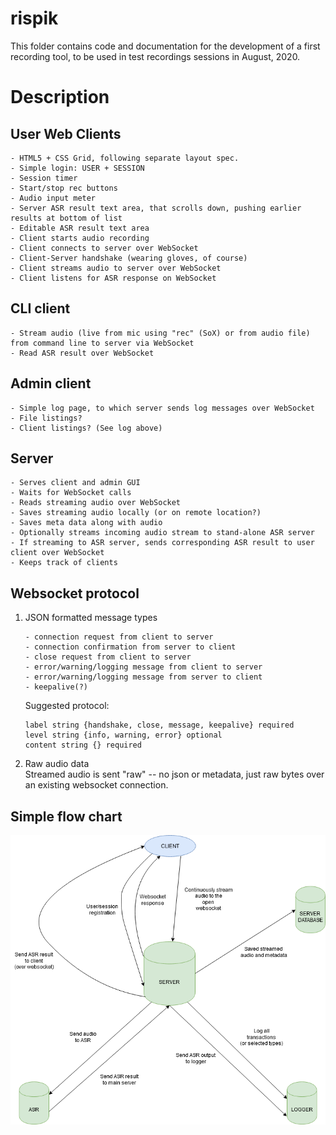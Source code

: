 # rispik

This folder contains code and documentation for the development of a first recording tool, to be used in test recordings sessions in August, 2020.


# Description

## User Web Clients

    - HTML5 + CSS Grid, following separate layout spec.
    - Simple login: USER + SESSION
    - Session timer
    - Start/stop rec buttons
    - Audio input meter
    - Server ASR result text area, that scrolls down, pushing earlier results at bottom of list 
    - Editable ASR result text area
    - Client starts audio recording
    - Client connects to server over WebSocket
    - Client-Server handshake (wearing gloves, of course)
    - Client streams audio to server over WebSocket
    - Client listens for ASR response on WebSocket
    

## CLI client
    - Stream audio (live from mic using "rec" (SoX) or from audio file) from command line to server via WebSocket
    - Read ASR result over WebSocket

## Admin client

    - Simple log page, to which server sends log messages over WebSocket
    - File listings?
    - Client listings? (See log above)

## Server

    - Serves client and admin GUI
    - Waits for WebSocket calls
    - Reads streaming audio over WebSocket
    - Saves streaming audio locally (or on remote location?)
    - Saves meta data along with audio
    - Optionally streams incoming audio stream to stand-alone ASR server
    - If streaming to ASR server, sends corresponding ASR result to user client over WebSocket
    - Keeps track of clients

## Websocket protocol

1. JSON formatted message types

       - connection request from client to server
       - connection confirmation from server to client
       - close request from client to server
       - error/warning/logging message from client to server
       - error/warning/logging message from server to client
       - keepalive(?)
 
   Suggested protocol:

       label string {handshake, close, message, keepalive} required
       level string {info, warning, error} optional
       content string {} required
  
     
2. Raw audio data     
   Streamed audio is sent "raw" -- no json or metadata, just raw bytes over an existing websocket connection.
     

## Simple flow chart

![Simple flow chart](rispik_chart.png)


